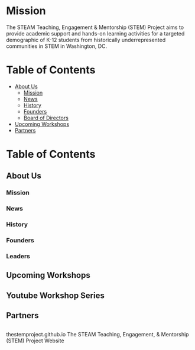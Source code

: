 # Mission

The STEAM Teaching, Engagement & Mentorship (STEM) Project aims to provide academic support and hands-on learning activities for a targeted demographic of K-12 students from historically underrepresented communities in STEM in Washington, DC.
# Table of Contents


* [About Us](#aboutus)
  * [Mission](#mission)
  * [News](#news)
  * [History](#history)
  * [Founders](#founders)
  * [Board of Directors](#boardofdirectors)
* [Upcoming Workshops](#upcomingworkshops)
* [Partners](#partners)


# Table of Contents

## About Us 

### Mission

### News

### History

### Founders 

### Leaders 

## Upcoming Workshops 

## Youtube Workshop Series

## Partners


##


##


##


##


##


##


##



thestemproject.github.io
The STEAM Teaching, Engagement, &amp; Mentorship (STEM) Project Website




